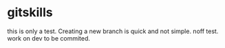 # gitskills
this is only a test.
Creating a new branch is quick and not simple.
noff test.
work on dev to be commited.
